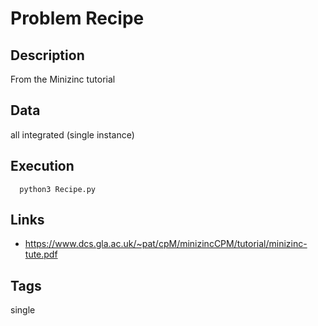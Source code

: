 # Problem Recipe
## Description
From the Minizinc tutorial

## Data
all integrated (single instance)

## Execution
```
  python3 Recipe.py
```

## Links
 - https://www.dcs.gla.ac.uk/~pat/cpM/minizincCPM/tutorial/minizinc-tute.pdf

## Tags
  single
